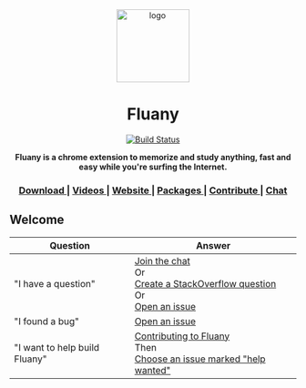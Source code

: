 <div align="center">
  <img alt="logo" src="https://github.com/victorvoid/fluany/blob/master/src/assets/fluflu.svg" width="128">
  </div>

<h1 align="center">Fluany</h1>

<div align="center">  
  
  [![Build Status](https://travis-ci.org/fluany/fluany.svg?branch=master)](https://travis-ci.org/fluany/fluany)
 
  <strong>Fluany is a chrome extension to memorize and study anything, fast and easy while you're surfing the Internet.</strong>
</div>

<div align="center">
  <h3>
    <a href="https://chrome.google.com/webstore/detail/fluany/gijlnmefafhloacckomgabbndcepdnce?hl=en">
      Download
    </a>
    <span> | </span>
    <a href="https://www.youtube.com/channel/UCoBSTY_DcJA4tUpqQpRsSIw/videos">
      Videos
    </a>
    <span> | </span>
    <a href="https://www.fluany.com">
      Website
    </a>
    <span> | </span>
    <a href="https://www.fluany.com/packages">
      Packages
    </a>
    <span> | </span>
    <a href="https://github.com/victorvoid/fluany/issues?q=is%3Aissue+is%3Aopen+label%3A%22help+wanted%22">
      Contribute
    </a>
    <span> | </span>
    <a href="https://gitter.im/fluany/">
      Chat
    </a>
  </h3>
</div>

## Welcome

| Question | Answer |
|--------|-------|
| "I have a question" | [Join the chat](https://gitter.im/fluany/)<br />Or<br />[Create a StackOverflow question](http://stackoverflow.com/questions/tagged/fluany)<br />Or<br />[Open an issue](https://github.com/victorvoid/fluany/issues/new)<br />
| "I found a bug" | [Open an issue](https://github.com/victorvoid/fluany/issues/new) |
| "I want to help build Fluany" | [Contributing to Fluany](CONTRIBUTING.md)<br />Then<br />[Choose an issue marked "help wanted"](https://github.com/victorvoid/fluany/issues?q=is%3Aissue+is%3Aopen+label%3A%22help+wanted%22) |
